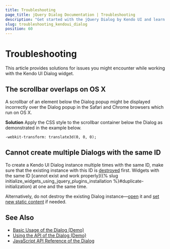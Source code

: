 ```yaml
---
title: Troubleshooting
page_title: jQuery Dialog Documentation | Troubleshooting
description: "Get started with the jQuery Dialog by Kendo UI and learn how to deal with issues you may encounter while using the widget."
slug: troubleshooting_kendoui_dialog
position: 60
---
```


# Troubleshooting

This article provides solutions for issues you might encounter while working with the Kendo UI Dialog widget.

## The scrollbar overlaps on OS X

A scrollbar of an element below the Dialog popup might be displayed incorrectly over the Dialog popup in the Safari and Chrome browsers which run on OS X.

**Solution** Apply the CSS style to the scrollbar container below the Dialog as demonstrated in the example below.

    -webkit-transform: translate3d(0, 0, 0);

## Cannot create multiple Dialogs with the same ID

To create a Kendo UI Dialog instance multiple times with the same ID, make sure that the existing instance with this ID is [destroyed](#configuration-Destroy) first. Widgets with the same ID [cannot exist and work properly]({% slug initialize_widgets_using_jquery_plugins_installation %}#duplicate-initialization) at one and the same time.

Alternatively, do not destroy the existing Dialog instance&mdash;[open](/api/javascript/ui/dialog/methods/open) it and [set new static content](/api/javascript/ui/dialog/methods/content) if needed.

## See Also

* [Basic Usage of the Dialog (Demo)](https://demos.telerik.com/kendo-ui/dialog/index)
* [Using the API of the Dialog (Demo)](https://demos.telerik.com/kendo-ui/dialog/api)
* [JavaScript API Reference of the Dialog](/api/javascript/ui/dialog)
